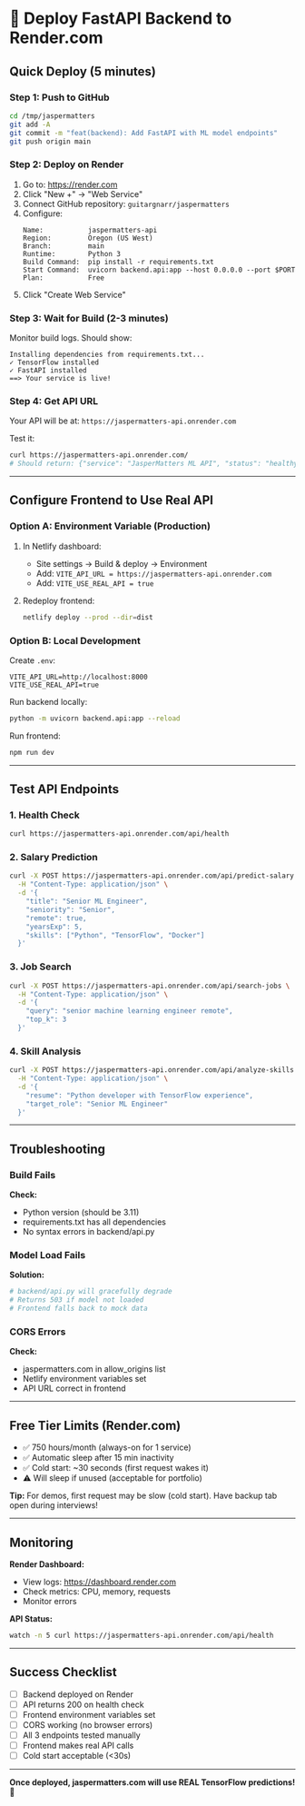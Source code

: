 # 🚀 Deploy FastAPI Backend to Render.com

## Quick Deploy (5 minutes)

### Step 1: Push to GitHub
```bash
cd /tmp/jaspermatters
git add -A
git commit -m "feat(backend): Add FastAPI with ML model endpoints"
git push origin main
```

### Step 2: Deploy on Render

1. Go to: https://render.com
2. Click "New +" → "Web Service"
3. Connect GitHub repository: `guitargnarr/jaspermatters`
4. Configure:
   ```
   Name:           jaspermatters-api
   Region:         Oregon (US West)
   Branch:         main
   Runtime:        Python 3
   Build Command:  pip install -r requirements.txt
   Start Command:  uvicorn backend.api:app --host 0.0.0.0 --port $PORT
   Plan:           Free
   ```
5. Click "Create Web Service"

### Step 3: Wait for Build (2-3 minutes)

Monitor build logs. Should show:
```
Installing dependencies from requirements.txt...
✓ TensorFlow installed
✓ FastAPI installed
==> Your service is live!
```

### Step 4: Get API URL

Your API will be at: `https://jaspermatters-api.onrender.com`

Test it:
```bash
curl https://jaspermatters-api.onrender.com/
# Should return: {"service": "JasperMatters ML API", "status": "healthy"}
```

---

## Configure Frontend to Use Real API

### Option A: Environment Variable (Production)

1. In Netlify dashboard:
   - Site settings → Build & deploy → Environment
   - Add: `VITE_API_URL = https://jaspermatters-api.onrender.com`
   - Add: `VITE_USE_REAL_API = true`

2. Redeploy frontend:
   ```bash
   netlify deploy --prod --dir=dist
   ```

### Option B: Local Development

Create `.env`:
```
VITE_API_URL=http://localhost:8000
VITE_USE_REAL_API=true
```

Run backend locally:
```bash
python -m uvicorn backend.api:app --reload
```

Run frontend:
```bash
npm run dev
```

---

## Test API Endpoints

### 1. Health Check
```bash
curl https://jaspermatters-api.onrender.com/api/health
```

### 2. Salary Prediction
```bash
curl -X POST https://jaspermatters-api.onrender.com/api/predict-salary \
  -H "Content-Type: application/json" \
  -d '{
    "title": "Senior ML Engineer",
    "seniority": "Senior",
    "remote": true,
    "yearsExp": 5,
    "skills": ["Python", "TensorFlow", "Docker"]
  }'
```

### 3. Job Search
```bash
curl -X POST https://jaspermatters-api.onrender.com/api/search-jobs \
  -H "Content-Type: application/json" \
  -d '{
    "query": "senior machine learning engineer remote",
    "top_k": 3
  }'
```

### 4. Skill Analysis
```bash
curl -X POST https://jaspermatters-api.onrender.com/api/analyze-skills \
  -H "Content-Type: application/json" \
  -d '{
    "resume": "Python developer with TensorFlow experience",
    "target_role": "Senior ML Engineer"
  }'
```

---

## Troubleshooting

### Build Fails
**Check:**
- Python version (should be 3.11)
- requirements.txt has all dependencies
- No syntax errors in backend/api.py

### Model Load Fails
**Solution:**
```python
# backend/api.py will gracefully degrade
# Returns 503 if model not loaded
# Frontend falls back to mock data
```

### CORS Errors
**Check:**
- jaspermatters.com in allow_origins list
- Netlify environment variables set
- API URL correct in frontend

---

## Free Tier Limits (Render.com)

- ✅ 750 hours/month (always-on for 1 service)
- ✅ Automatic sleep after 15 min inactivity
- ✅ Cold start: ~30 seconds (first request wakes it)
- ⚠️ Will sleep if unused (acceptable for portfolio)

**Tip:** For demos, first request may be slow (cold start). Have backup tab open during interviews!

---

## Monitoring

**Render Dashboard:**
- View logs: https://dashboard.render.com
- Check metrics: CPU, memory, requests
- Monitor errors

**API Status:**
```bash
watch -n 5 curl https://jaspermatters-api.onrender.com/api/health
```

---

## Success Checklist

- [ ] Backend deployed on Render
- [ ] API returns 200 on health check
- [ ] Frontend environment variables set
- [ ] CORS working (no browser errors)
- [ ] All 3 endpoints tested manually
- [ ] Frontend makes real API calls
- [ ] Cold start acceptable (<30s)

---

**Once deployed, jaspermatters.com will use REAL TensorFlow predictions!** 🎉

